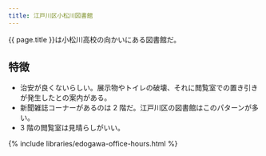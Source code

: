```yaml
---
title: 江戸川区小松川図書館
---
```


{{ page.title }}は小松川高校の向かいにある図書館だ。

## 特徴

* 治安が良くないらしい。展示物やトイレの破壊、それに閲覧室での置き引きが発生したとの案内がある。
* 新聞雑誌コーナーがあるのは 2 階だ。江戸川区の図書館はこのパターンが多い。
* 3 階の閲覧室は見晴らしがいい。

{% include libraries/edogawa-office-hours.html %}
